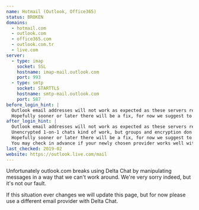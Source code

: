 ```yaml
---
name: Hotmail (Outlook, Office365)
status: BROKEN
domains:
  - hotmail.com
  - outlook.com
  - office365.com
  - outlook.com.tr
  - live.com
server:
  - type: imap
    socket: SSL
    hostname: imap-mail.outlook.com
    port: 993
  - type: smtp
    socket: STARTTLS
    hostname: smtp-mail.outlook.com
    port: 587
before_login_hint: |
  Outlook email addresses will not work as expected as these servers remove some important transport information.
  Hopefully sooner or later there will be a fix, for now we suggest to use another email address.
after_login_hint: |
  Outlook email addresses will not work as expected as these servers remove some important transport information.
  Unencrypted 1-on-1 chats kind of work, but groups and encryption don't.
  Hopefully sooner or later there will be a fix, for now we suggest to use another email address.
  You may check in advance if your newly chosen provider works well with Delta Chat at https://providers.delta.chat/
last_checked: 2019-02
website: https://outlook.live.com/mail
---
```


Unfortunately outlook.com breaks using Delta Chat by manipulating messages in a way that we can't work around. We're very sorry indeed, but it's not our fault.

If this situation ever changes we will update this page, but for now please use a different email provider with Delta Chat.

